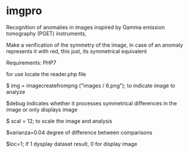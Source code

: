 # imgpro
Recognition of anomalies in images inspired by Gamma emission tomography (PGET) instruments,

Make a verification of the symmetry of the image, in case of an anomaly represents it with red, this just, its symmetrical equivalent

Requirements:
PHP7

for use locate the reader.php file

$ img = imagecreatefrompng ("images / 6.png");
to indicate image to analyze

$debug 
indicates whether it processes symmetrical differences in the image or only displays image

$ scal = 12; to scale the image and analysis

$varianza=0.04  degree of difference between comparisons

$loc=1; if 1 dysplay dataset result, 0 for display image
